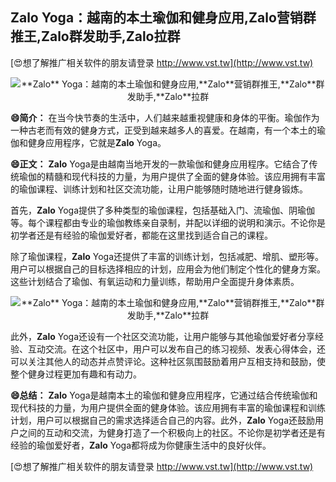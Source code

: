 ## ****Zalo** Yoga：越南的本土瑜伽和健身应用,**Zalo**营销群推王,**Zalo**群发助手,**Zalo**拉群**

[😍想了解推广相关软件的朋友请登录 http://www.vst.tw](http://www.vst.tw)

 <center><img src="https://vst.tw/MP4/tuiguang/png/6.png" alt="**Zalo** Yoga：越南的本土瑜伽和健身应用,**Zalo**营销群推王,**Zalo**群发助手,**Zalo**拉群"></center>

**😄简介：**
在当今快节奏的生活中，人们越来越重视健康和身体的平衡。瑜伽作为一种古老而有效的健身方式，正受到越来越多人的喜爱。在越南，有一个本土的瑜伽和健身应用程序，它就是**Zalo** Yoga。

**😄正文：**
**Zalo** Yoga是由越南当地开发的一款瑜伽和健身应用程序。它结合了传统瑜伽的精髓和现代科技的力量，为用户提供了全面的健身体验。该应用拥有丰富的瑜伽课程、训练计划和社区交流功能，让用户能够随时随地进行健身锻炼。

首先，**Zalo** Yoga提供了多种类型的瑜伽课程，包括基础入门、流瑜伽、阴瑜伽等。每个课程都由专业的瑜伽教练亲自录制，并配以详细的说明和演示。不论你是初学者还是有经验的瑜伽爱好者，都能在这里找到适合自己的课程。

除了瑜伽课程，**Zalo** Yoga还提供了丰富的训练计划，包括减肥、增肌、塑形等。用户可以根据自己的目标选择相应的计划，应用会为他们制定个性化的健身方案。这些计划结合了瑜伽、有氧运动和力量训练，帮助用户全面提升身体素质。

 <center><img src="https://vst.tw/MP4/tuiguang/png/2.png" alt="**Zalo** Yoga：越南的本土瑜伽和健身应用,**Zalo**营销群推王,**Zalo**群发助手,**Zalo**拉群"></center>

此外，**Zalo** Yoga还设有一个社区交流功能，让用户能够与其他瑜伽爱好者分享经验、互动交流。在这个社区中，用户可以发布自己的练习视频、发表心得体会，还可以关注其他人的动态并点赞评论。这种社区氛围鼓励着用户互相支持和鼓励，使整个健身过程更加有趣和有动力。

**😄总结：**
**Zalo** Yoga是越南本土的瑜伽和健身应用程序，它通过结合传统瑜伽和现代科技的力量，为用户提供全面的健身体验。该应用拥有丰富的瑜伽课程和训练计划，用户可以根据自己的需求选择适合自己的内容。此外，**Zalo** Yoga还鼓励用户之间的互动和交流，为健身打造了一个积极向上的社区。不论你是初学者还是有经验的瑜伽爱好者，**Zalo** Yoga都将成为你健康生活中的良好伙伴。

[😍想了解推广相关软件的朋友请登录 http://www.vst.tw](http://www.vst.tw)



